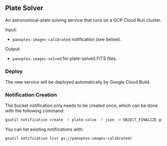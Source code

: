 Plate Solver
------------

An astronomical-plate solving service that runs on a GCP Cloud Run cluster.

Input:

* `panoptes-images-calibrated` notification (see below).

Output:

* `panoptes-images-solved` for plate-solved FITS files.

### Deploy

The new service will be deployed automatically by Google Cloud Build.

### Notification Creation

The bucket notification only needs to be created once, which can be done with the following command:

```sh
gsutil notification create -t plate-solve -f json -e OBJECT_FINALIZE gs://panoptes-images-calibrated/
```

You can list existing notifications with:

```sh
gsutil notification list gs://panoptes-images-calibrated/
```
